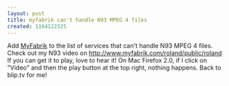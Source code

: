 ```yaml
---
layout: post
title: myfabrik can't handle N93 MPEG 4 files
created: 1164122325
---
```

<p> Add <a href="http://www.myfabrik.com/">MyFabrik</a> to the list of services that can&#39;t handle N93 MPEG 4 files. Check out my N93 video on <a href="http://www.myfabrik.com/roland/public/roland">http://www.myfabrik.com/roland/public/roland</a> If you can get it to play, love to hear it! On Mac Firefox 2.0, if I click on &quot;Video&quot; and then the play button at the top right, nothing happens. Back to blip.tv for me! </p>
